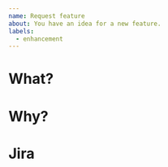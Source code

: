 ```yaml
---
name: Request feature
about: You have an idea for a new feature.
labels:
  - enhancement
---
```


<!--
  Please search existing issues to avoid creating duplicates.
  -->

<!--
  Please restrict this issue to a single feature request.
  -->

# What?

# Why?

# Jira

<!--
  Is this related to a ticket in Jira? If so, please link to it here. Otherwise,
  remove the section.
  -->
